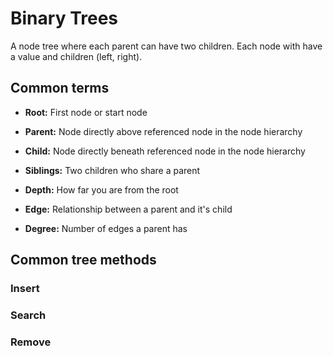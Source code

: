 # Binary Trees 

A node tree where each parent can have two children. Each node with have a value and children (left, right).

## Common terms

* **Root:** First node or start node

* **Parent:** Node directly above referenced node in the node hierarchy

* **Child:** Node directly beneath referenced node in the node hierarchy 

* **Siblings:** Two children who share a parent

* **Depth:** How far you are from the root

* **Edge:** Relationship between a parent and it's child

* **Degree:** Number of edges a parent has

## Common tree methods

### Insert

### Search

### Remove